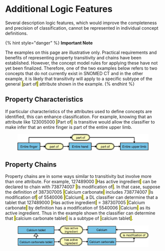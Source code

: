 # Additional Logic Features

Several description logic features, which would improve the completeness and precision of classification, cannot be represented in individual concept definitions.

{% hint style="danger" %}
**Important Note**

The examples on this page are illustrative only. Practical requirements and benefits of representing property transitivity and chains have been established. However, the concept model rules for applying these have not yet been finalized. Therefore, one of the two examples below refers to two concepts that do not currently exist in SNOMED CT and in the other example, it is likely that transitivity will apply to a specific subtype of the general <mark style="color:blue;">|</mark>part of<mark style="color:blue;">|</mark> attribute shown in the example.
{% endhint %}

## Property Characteristics

If particular characteristics of the attributes used to define concepts are identified, this can enhance classification. For example, knowing that an attribute like 123005000 <mark style="color:blue;">|</mark>Part of<mark style="color:blue;">|</mark> is transitive would allow the classifier to make infer that an entire finger is part of the entire upper limb.

<figure><img src="../../images/71172654.png" alt=""><figcaption></figcaption></figure>

## Property Chains

Property chains are in some ways similar to transitivity but involve more than one attribute. For example, 127489000 <mark style="color:blue;">|</mark>Has active ingredient<mark style="color:blue;">|</mark> can be declared to chain with 738774007 <mark style="color:blue;">|</mark>Is modification of<mark style="color:blue;">|</mark>. In that case, suppose the definition of 387307005 <mark style="color:blue;">|</mark>Calcium carbonate<mark style="color:blue;">|</mark> includes 738774007 <mark style="color:blue;">|</mark>Is modification of<mark style="color:blue;">|</mark> of 5540006 <mark style="color:blue;">|</mark>Calcium<mark style="color:blue;">|</mark>, a DL classifier can determine that a tablet that 127489000 <mark style="color:blue;">|</mark>Has active ingredient<mark style="color:blue;">|</mark> = 387307005 <mark style="color:blue;">|</mark>Calcium carbonate<mark style="color:blue;">|</mark> by definition has a modification of 5540006 <mark style="color:blue;">|</mark>Calcium<mark style="color:blue;">|</mark> as its active ingredient. Thus in the example shown the classifier can determine that <mark style="color:blue;">|</mark>calcium carbonate tablet<mark style="color:blue;">|</mark> is a subtype of <mark style="color:blue;">|</mark>calcium tablet<mark style="color:blue;">|</mark>.

<figure><img src="../../images/71172653.png" alt=""><figcaption></figcaption></figure>
